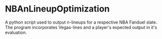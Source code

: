 # NBAnLineupOptimization
A python script used to output n-lineups for a respective NBA Fanduel slate. The program incorporates Vegas-lines and a player's expected output in it's evaluation.
